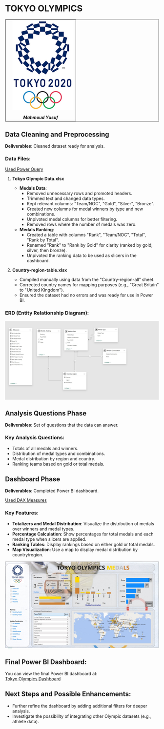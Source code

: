 # TOKYO OLYMPICS

<table border="1" style="border-collapse: collapse; width: 100%;">
  <td>
      <img src="media/4.jpg" alt="Project Image" width="200" style="float: right; margin-left: 15px; margin-bottom: 15px;" />
      <div style="text-align: center; margin-top: 10px; font-weight: bold;"><em> Mahmoud Yusuf</em></div>
    </td>
</table>

## Data Cleaning and Preprocessing

**Deliverables**: Cleaned dataset ready for analysis.

### Data Files:
[Used Power Query](../Scripts/Power-Query-M-scripts.md)

1. **Tokyo Olympic Data.xlsx**
   - **Medals Data**:
     - Removed unnecessary rows and promoted headers.
     - Trimmed text and changed data types.
     - Kept relevant columns: "Team/NOC", "Gold", "Silver", "Bronze".
     - Created new columns for medal winners by type and new combinations.
     - Unpivoted medal columns for better filtering.
     - Removed rows where the number of medals was zero.
   - **Medals Ranking**:
     - Created a table with columns "Rank", "Team/NOC", "Total", "Rank by Total".
     - Renamed "Rank" to "Rank by Gold" for clarity (ranked by gold, silver, then bronze).
     - Unpivoted the ranking data to be used as slicers in the dashboard.

2. **Country-region-table.xlsx**
   - Compiled manually using data from the "Country-region-all" sheet.
   - Corrected country names for mapping purposes (e.g., "Great Britain" to "United Kingdom").
   - Ensured the dataset had no errors and was ready for use in Power BI.

### ERD (Entity Relationship Diagram):
![ERD](media/TokyoERD.jpg)

## Analysis Questions Phase

**Deliverables**: Set of questions that the data can answer.

### Key Analysis Questions:
- Totals of all medals and winners.
- Distribution of medal types and combinations.
- Medal distribution by region and country.
- Ranking teams based on gold or total medals.

## Dashboard Phase

**Deliverables**: Completed Power BI dashboard.

[Used DAX Measures](../Scripts/DAX-Scripts.md)

### Key Features:
- **Totalizers and Medal Distribution**: Visualize the distribution of medals over winners and medal types.
- **Percentage Calculation**: Show percentages for total medals and each medal type when slicers are applied.
- **Ranking Tables**: Display rankings based on either gold or total medals.
- **Map Visualization**: Use a map to display medal distribution by country/region.

![Dashboard](media/TOKYO-OLYMPICS.jpg)

## Final Power BI Dashboard:
You can view the final Power BI dashboard at:  
[Tokyo Olympics Dashboard](https://app.powerbi.com/view?r=eyJrIjoiNWFiYzgwM2EtNGE2Mi00ZDUyLWFiNjMtZGFkMTNiNDNlZWFmIiwidCI6IjIwODJkZTQ2LTFhZmEtNGI2NC1hNDQwLTY1NThmODBlOTg0MCIsImMiOjh9)

## Next Steps and Possible Enhancements:
- Further refine the dashboard by adding additional filters for deeper analysis.
- Investigate the possibility of integrating other Olympic datasets (e.g., athlete data).
